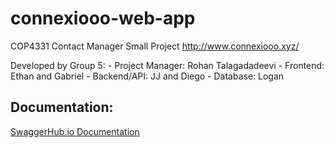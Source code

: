 # connexiooo-web-app
COP4331 Contact Manager Small Project
http://www.connexiooo.xyz/

Developed by Group 5:
    - Project Manager: Rohan Talagadadeevi
    - Frontend:  Ethan and Gabriel
    - Backend/API:  JJ and Diego
    - Database: Logan

## Documentation:
[SwaggerHub.io Documentation](https://app.swaggerhub.com/apis-docs/AGUIRREDIEGO1103/DatabaseManager/1.0.0)

